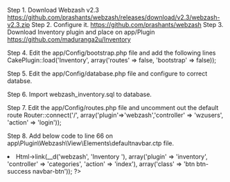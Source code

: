 Step 1. Download Webzash v2.3
https://github.com/prashants/webzash/releases/download/v2.3/webzash-v2.3.zip
Step 2. Configure it.
https://github.com/prashants/webzash
Step 3. Download Inventory plugin and place on app/Plugin
https://github.com/maduranga2u/Inventory

Step 4. Edit the app/Config/bootstrap.php file and add the following lines
 CakePlugin::load('Inventory', array('routes' => false, 'bootstrap' => false));

Step 5. Edit the app/Config/database.php file and configure to correct databse.

Step 6. Import webzash_inventory.sql to database.

Step 7. Edit the app/Config/routes.php file and uncomment out the default route
 Router::connect('/', array('plugin'=>'webzash','controller' => 'wzusers', 'action' => 'login'));

Step 8. Add below code to line 66 on app\Plugin\Webzash\View\Elements\defaultnavbar.ctp file.

<li><span><?php echo $this->Html->link(__d('webzash', 'Inventory '), array('plugin' => 'inventory', 'controller' => 'categories', 'action' => 'index'), array('class' => 'btn btn-success navbar-btn')); ?></span></li>
				
